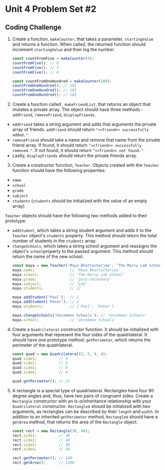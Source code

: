 # Unit 4 Problem Set #2
## Coding Challenge

1. Create a function, `makeCounter`, that takes a parameter, `startingValue` and returns a function. When called, the returned function should increment `startingValue` and then log the number.
      ```javascript
      const countFromFive = makeCounter(5);
      countFromFive(); // 6
      countFromFive(); // 7
      countFromFive(); // 8

      const countFromOneHundred = makeCounter(100);
      countFromOneHundred(); // 101
      countFromOneHundred(); // 102
      countFromOneHundred(); // 103
      ```

2. Create a function called , `makeFriendList`, that returns an object that mutates a private array. The object should have three methods - `addFriend`, `removeFriend`, `displayFriends`.
  * `addFriend` takes a string argument and adds that arguments the private array of friends. `addFriend` should return `"<<friend>> successfully added."`.
  * `removeFriend` should take a name and remove that name from the private friend array. If found, it should return `"<<friend>> successfully removed."`. If not found, it should return `"<<friend>> not found."`.
  * Lastly, `displayFriends` should return the private friends array.

3. Create a constructor function, `Teacher`. Objects created with the `Teacher` function should have the following properties:
  * `name`
  * `school`
  * `grade`
  * `subject`
  * `students` (`students` should be initialized with the value of an empty array)

  `Teacher` objects should have the following two methods added to their prototype:
  * `addStudent`, which takes a string student argument and adds it to the `Teacher` object's `students` property. This method should return the total number of students in the `students` array.
  * `changeSchools`, which takes a string school argument and reassigns the object's `school`property to the passed argument. This method should return the name of the new school.
      ```javascript
      const maya = new Teacher('Maya Bhattacharjee', 'The Marcy Lab School', 'post-secondary', 'L&D');
      maya.name;                // 'Maya Bhattacharjee'
      maya.school;              // 'The Marcy Lab School'
      maya.grade;               // 'post-secondary'
      maya.subject;             // 'L&D'
      maya.students;            // []

      maya.addStudent('Paul');  // 1
      maya.addStudent('Peter'); // 2
      maya.students;            // ['Paul', 'Peter']

      maya.changeSchools('Uncommon Schools'); // 'Uncommon Schools'
      maya.school;              // 'Uncommon Schools'
      ```

4. Create a `Quadrilateral` constructor function. It should be initialized with four arguments that represent the four sides of the quadrilateral. It should have one prototype method: `getPerimeter`, which returns the perimeter of the quadrilateral.
      ```javascript
      const quad = new Quadrilateral(3, 5, 9, 4);
      quad.side1;          // 3
      quad.side2;          // 5
      quad.side3;          // 9
      quad.side4;          // 4

      quad.getPerimeter(); // 21
      ```

5. A rectangle is a special type of quadrilateral. Rectangles have four 90 degree angles and, thus, have two pairs of congruent sides. Create a `Rectangle` constructor with an _is-a_/inheritance relationship with your `Quadrilateral` constructor. `Rectangle`s should be initialized with two arguments, as rectangles can be described by their `length` and `width`. In addition to an inherited `getPerimeter` method, `Rectangle`s should have a `getArea` method, that returns the area of the `Rectangle` object.
      ```javascript
      const rect = new Rectangle(30, 40);
      rect.side1;          // 30
      rect.side2;          // 40
      rect.side3;          // 30
      rect.side4;          // 40

      rect.getPerimeter(); // 140
      rect.getArea();      // 1200
      ```


